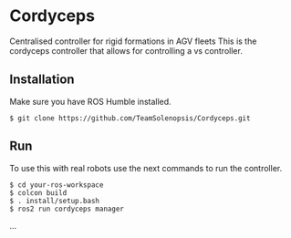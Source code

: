 # Cordyceps
Centralised controller for rigid formations in AGV fleets 
This is the cordyceps controller that allows for controlling a vs controller. 


## Installation
Make sure you have ROS Humble installed.
```
$ git clone https://github.com/TeamSolenopsis/Cordyceps.git
```

## Run

To use this with real robots use the next commands to run the controller.
```
$ cd your-ros-workspace
$ colcon build
$ . install/setup.bash
$ ros2 run cordyceps manager
```

...
